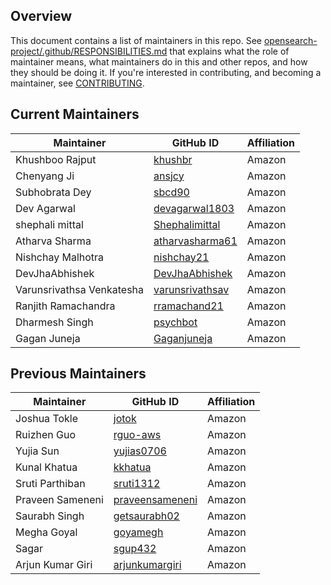 ## Overview

This document contains a list of maintainers in this repo. See [opensearch-project/.github/RESPONSIBILITIES.md](https://github.com/opensearch-project/.github/blob/main/RESPONSIBILITIES.md#maintainer-responsibilities) that explains what the role of maintainer means, what maintainers do in this and other repos, and how they should be doing it. If you're interested in contributing, and becoming a maintainer, see [CONTRIBUTING](CONTRIBUTING.md).

## Current Maintainers

| Maintainer                | GitHub ID                                             | Affiliation |
|---------------------------|-------------------------------------------------------| ----------- |
| Khushboo Rajput           | [khushbr](https://github.com/khushbr)                 | Amazon      |
| Chenyang Ji               | [ansjcy](https://github.com/ansjcy)                   | Amazon      |
| Subhobrata Dey            | [sbcd90](https://github.com/sbcd90)                   | Amazon      |
| Dev Agarwal               | [devagarwal1803](https://github.com/devagarwal1803)   | Amazon      |
| shephali mittal           | [Shephalimittal](https://github.com/Shephalimittal)   | Amazon      |
| Atharva Sharma            | [atharvasharma61](https://github.com/atharvasharma61) | Amazon      |
| Nishchay Malhotra         | [nishchay21](https://github.com/nishchay21)           | Amazon      |
| DevJhaAbhishek            | [DevJhaAbhishek](https://github.com/DevJhaAbhishek)   | Amazon      |
| Varunsrivathsa Venkatesha | [varunsrivathsav](https://github.com/varunsrivathsav) | Amazon      |
| Ranjith Ramachandra       | [rramachand21](https://github.com/rramachand21)       | Amazon      |
| Dharmesh Singh            | [psychbot](https://github.com/psychbot)               | Amazon      |
| Gagan Juneja              | [Gaganjuneja](https://github.com/Gaganjuneja)         | Amazon      |


## Previous Maintainers

| Maintainer        | GitHub ID                                             | Affiliation |
|-------------------|-------------------------------------------------------|-------------|
| Joshua Tokle      | [jotok](https://github.com/jotok)                     | Amazon      |
| Ruizhen Guo       | [rguo-aws](https://github.com/rguo-aws)               | Amazon      |
| Yujia Sun         | [yujias0706](https://github.com/yujias0706)           | Amazon      |
| Kunal Khatua      | [kkhatua](https://github.com/kkhatua)                 | Amazon      |
| Sruti Parthiban   | [sruti1312](https://github.com/sruti1312)             | Amazon      |
| Praveen Sameneni  | [praveensameneni](https://github.com/praveensameneni) | Amazon      |
| Saurabh Singh     | [getsaurabh02](https://github.com/getsaurabh02)       | Amazon      |
| Megha Goyal       | [goyamegh](https://github.com/goyamegh)               | Amazon      |
| Sagar             | [sgup432](https://github.com/sgup432)                 | Amazon      |
| Arjun Kumar Giri | [arjunkumargiri](https://github.com/arjunkumargiri)   | Amazon      |
